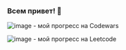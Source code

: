 ### Всем привет! 👋

![image](https://www.codewars.com/users/VANGAZOR/badges/large) - мой прогресс на Codewars

  ![image](https://img.shields.io/badge/dynamic/json?style=for-the-badge&labelColor=black&color=%23ffa116&label=%D0%A0%D0%B5%D1%88%D0%B5%D0%BD%D0%BE%20%D0%B7%D0%B0%D0%B4%D0%B0%D1%87&query=solvedOverTotal&url=https%3A%2F%2Fleetcode-badge.vercel.app%2Fapi%2Fusers%2Fasei3k&logo=leetcode&logoColor=yellow) - мой прогресс на Leetcode
